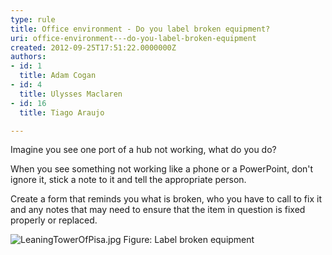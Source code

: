 ```yaml
---
type: rule
title: Office environment - Do you label broken equipment?
uri: office-environment---do-you-label-broken-equipment
created: 2012-09-25T17:51:22.0000000Z
authors:
- id: 1
  title: Adam Cogan
- id: 4
  title: Ulysses Maclaren
- id: 16
  title: Tiago Araujo

---
```


 
Imagine you see one port of a hub not working, what do you do?

When you see something not working like a phone or a PowerPoint, don't ignore it,                     stick a note to it and tell the appropriate person.
 
Create a form that reminds you what is broken, who you have to call to fix it and any notes that may need to ensure that the item in question is fixed properly or replaced.

![LeaningTowerOfPisa.jpg](/Management/Rules-to-Better-Software-Consultants-Working-in-a-Team/PublishingImages/LeaningTowerOfPisa.jpg)
Figure: Label broken equ​​​ipment

